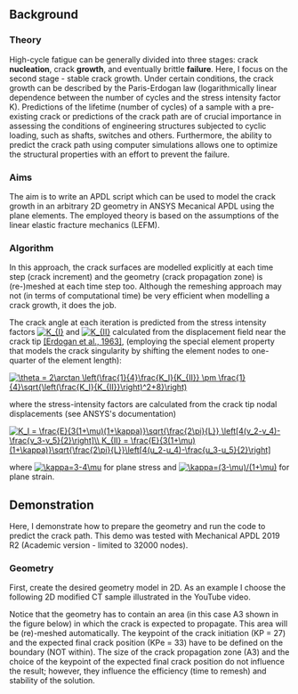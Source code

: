 ## Background
### Theory
High-cycle fatigue can be generally divided into three stages: crack **nucleation**, crack **growth**, and eventually brittle **failure**. Here, I focus on the second stage - stable crack growth. Under certain conditions, the crack growth can be described by the Paris-Erdogan law (logarithmically linear dependence between the number of cycles and the stress intensity factor K). Predictions of the lifetime (number of cycles) of a sample with a pre-existing crack or predictions of the crack path are of crucial importance in assessing the conditions of engineering structures subjected to cyclic loading, such as shafts, switches and others. Furthermore, the ability to predict the crack path using computer simulations allows one to optimize the structural properties with an effort to prevent the failure.

### Aims
The aim is to write an APDL script which can be used to model the crack growth in an arbitrary 2D geometry in ANSYS Mecanical APDL using the plane elements. The employed theory is based on the assumptions of the linear elastic fracture mechanics (LEFM).

### Algorithm
In this approach, the crack surfaces are modelled explicitly at each time step (crack increment) and the geometry (crack propagation zone) is (re-)meshed at each time step too. Although the remeshing approach may not (in terms of computational time) be very efficient when modelling a crack growth, it does the job.

The crack angle at each iteration is predicted from the stress intensity factors <a href="https://www.codecogs.com/eqnedit.php?latex=\inline&space;K_{I}" target="_blank"><img src="https://latex.codecogs.com/svg.latex?\inline&space;K_{I}" title="K_{I}" /></a> and <a href="https://www.codecogs.com/eqnedit.php?latex=\inline&space;K_{II}" target="_blank"><img src="https://latex.codecogs.com/svg.latex?\inline&space;K_{II}" title="K_{II}" /></a> calculated from the displacement field near the crack tip <a href="https://doi.org/10.1115/1.3656897">[Erdogan et al., 1963]</a>, (employing the special element property that models the crack singularity by shifting the element nodes to one-quarter of the element length):

<a href="https://www.codecogs.com/eqnedit.php?latex=\theta&space;=&space;2\arctan&space;\left(\frac{1}{4}\frac{K_I}{K_{II}}&space;\pm&space;\frac{1}{4}\sqrt{\left(\frac{K_I}{K_{II}}\right)^2&plus;8}\right)" target="_blank"><img src="https://latex.codecogs.com/svg.latex?\theta&space;=&space;2\arctan&space;\left(\frac{1}{4}\frac{K_I}{K_{II}}&space;\pm&space;\frac{1}{4}\sqrt{\left(\frac{K_I}{K_{II}}\right)^2&plus;8}\right)" title="\theta = 2\arctan \left(\frac{1}{4}\frac{K_I}{K_{II}} \pm \frac{1}{4}\sqrt{\left(\frac{K_I}{K_{II}}\right)^2+8}\right)" /></a>

where the stress-intensity factors are calculated from the crack tip nodal displacements (see ANSYS's documentation)

<a href="https://www.codecogs.com/eqnedit.php?latex=K_I&space;=&space;\frac{E}{3(1&plus;\mu)(1&plus;\kappa)}\sqrt{\frac{2\pi}{L}}&space;\left[4(v_2-v_4)-\frac{v_3-v_5}{2}\right]\\&space;K_{II}&space;=&space;\frac{E}{3(1&plus;\mu)(1&plus;\kappa)}\sqrt{\frac{2\pi}{L}}\left[4(u_2-u_4)-\frac{u_3-u_5}{2}\right]" target="_blank"><img src="https://latex.codecogs.com/svg.latex?K_I&space;=&space;\frac{E}{3(1&plus;\mu)(1&plus;\kappa)}\sqrt{\frac{2\pi}{L}}&space;\left[4(v_2-v_4)-\frac{v_3-v_5}{2}\right]\\&space;K_{II}&space;=&space;\frac{E}{3(1&plus;\mu)(1&plus;\kappa)}\sqrt{\frac{2\pi}{L}}\left[4(u_2-u_4)-\frac{u_3-u_5}{2}\right]" title="K_I = \frac{E}{3(1+\mu)(1+\kappa)}\sqrt{\frac{2\pi}{L}} \left[4(v_2-v_4)-\frac{v_3-v_5}{2}\right]\\ K_{II} = \frac{E}{3(1+\mu)(1+\kappa)}\sqrt{\frac{2\pi}{L}}\left[4(u_2-u_4)-\frac{u_3-u_5}{2}\right]" /></a>

where <a href="https://www.codecogs.com/eqnedit.php?latex=\inline&space;\kappa=3-4\mu" target="_blank"><img src="https://latex.codecogs.com/svg.latex?\inline&space;\kappa=3-4\mu" title="\kappa=3-4\mu" /></a> for plane stress and <a href="https://www.codecogs.com/eqnedit.php?latex=\inline&space;\kappa=(3-\mu)/(1&plus;\mu)" target="_blank"><img src="https://latex.codecogs.com/svg.latex?\inline&space;\kappa=(3-\mu)/(1&plus;\mu)" title="\kappa=(3-\mu)/(1+\mu)" /></a> for plane strain.

## Demonstration
Here, I demonstrate how to prepare the geometry and run the code to predict the crack path. This demo was tested with Mechanical APDL 2019 R2 (Academic version - limited to 32000 nodes).


### Geometry



First, create the desired geometry model in 2D. As an example I choose the following 2D modified CT sample illustrated in the YouTube video.

Notice that the geometry has to contain an area (in this case A3 shown in the figure below) in which the crack is expected to propagate. This area will be (re)-meshed automatically. The keypoint of the crack initiation (KP = 27) and the expected final crack position (KPe = 33) have to be defined on the boundary (NOT within). The size of the crack propagation zone (A3) and the choice of the keypoint of the expected final crack position do not influence the result; however, they influence the efficiency (time to remesh) and stability of the solution.
